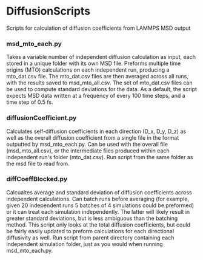 # DiffusionScripts
Scripts for calculation of diffusion coefficients from LAMMPS MSD output

### msd_mto_each.py

Takes a variable number of independent diffusion calculation as input, each stored in a unique folder with its own MSD file. Preforms multiple time origins (MTO) calculations on each independent run, producing a mto_dat.csv file. The mto_dat.csv files are then averaged across all runs, with the results saved to msd_mto_all.csv. The set of mto_dat.csv files can be used to compute standard deviations for the data. As a default, the script expects MSD data written at a frequency of every 100 time steps, and a time step of 0.5 fs.


### diffusionCoefficient.py

Calculates self-diffusion coefficients in each direction (D_x, D_y, D_z) as well as the overall diffusion coefficient from a single file in the format outputted by msd_mto_each.py. Can be used with the overall file (msd_mto_all.csv), or the intermediate files produced within each independent run's folder (mto_dat.csv). Run script from the same folder as the msd file to read from.

### diffCoeffBlocked.py

Calcualtes average and standard deviation of diffusion coefficients across independent calculations. Can batch runs before averaging (for example, given 20 independent runs 5 batches of 4 simulations could be preformed) or it can treat each simulation independently. The latter will likely result in greater standard deviations, but is less ambiguous than the batching method. This script only looks at the total diffusion coefficients, but could be fairly easily updated to preform calculations for each directional diffusivity as well. Run script from parent directory containing each independent simulation folder, just as you would when running msd_mto_each.py.
